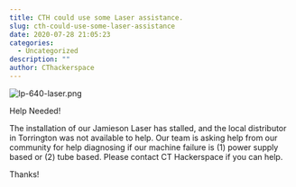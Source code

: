 ```yaml
---
title: CTH could use some Laser assistance.
slug: cth-could-use-some-laser-assistance
date: 2020-07-28 21:05:23
categories:
  - Uncategorized
description: ""
author: CThackerspace
---
```


![lp-640-laser.png](/uploads/2020/07/lp-640-laser.png)

Help Needed!

The installation of our Jamieson Laser has stalled, and the local distributor in Torrington was not available to help. Our team is asking help from our community for help diagnosing if our machine failure is (1) power supply based or (2) tube based. Please contact CT Hackerspace if you can help.

Thanks!
